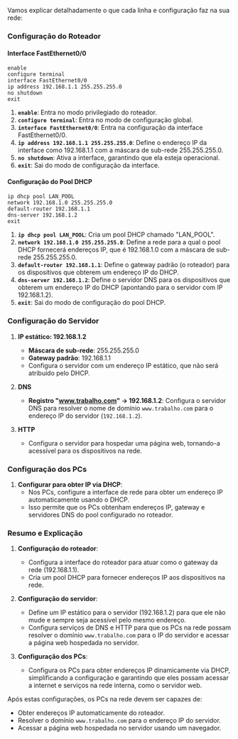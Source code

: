 Vamos explicar detalhadamente o que cada linha e configuração faz na sua rede:

### Configuração do Roteador

#### Interface FastEthernet0/0
```plaintext
enable
configure terminal
interface FastEthernet0/0
ip address 192.168.1.1 255.255.255.0
no shutdown
exit
```

1. **`enable`**: Entra no modo privilegiado do roteador.
2. **`configure terminal`**: Entra no modo de configuração global.
3. **`interface FastEthernet0/0`**: Entra na configuração da interface FastEthernet0/0.
4. **`ip address 192.168.1.1 255.255.255.0`**: Define o endereço IP da interface como 192.168.1.1 com a máscara de sub-rede 255.255.255.0.
5. **`no shutdown`**: Ativa a interface, garantindo que ela esteja operacional.
6. **`exit`**: Sai do modo de configuração da interface.

#### Configuração do Pool DHCP
```plaintext
ip dhcp pool LAN_POOL
network 192.168.1.0 255.255.255.0
default-router 192.168.1.1
dns-server 192.168.1.2
exit
```

1. **`ip dhcp pool LAN_POOL`**: Cria um pool DHCP chamado "LAN_POOL".
2. **`network 192.168.1.0 255.255.255.0`**: Define a rede para a qual o pool DHCP fornecerá endereços IP, que é 192.168.1.0 com a máscara de sub-rede 255.255.255.0.
3. **`default-router 192.168.1.1`**: Define o gateway padrão (o roteador) para os dispositivos que obterem um endereço IP do DHCP.
4. **`dns-server 192.168.1.2`**: Define o servidor DNS para os dispositivos que obterem um endereço IP do DHCP (apontando para o servidor com IP 192.168.1.2).
5. **`exit`**: Sai do modo de configuração do pool DHCP.

### Configuração do Servidor

1. **IP estático: 192.168.1.2**
   - **Máscara de sub-rede**: 255.255.255.0
   - **Gateway padrão**: 192.168.1.1
   - Configura o servidor com um endereço IP estático, que não será atribuído pelo DHCP.

2. **DNS**
   - **Registro "www.trabalho.com" -> 192.168.1.2**: Configura o servidor DNS para resolver o nome de domínio `www.trabalho.com` para o endereço IP do servidor (`192.168.1.2`).

3. **HTTP**
   - Configura o servidor para hospedar uma página web, tornando-a acessível para os dispositivos na rede.

### Configuração dos PCs

1. **Configurar para obter IP via DHCP**:
   - Nos PCs, configure a interface de rede para obter um endereço IP automaticamente usando o DHCP.
   - Isso permite que os PCs obtenham endereços IP, gateway e servidores DNS do pool configurado no roteador.

### Resumo e Explicação

1. **Configuração do roteador**:
   - Configura a interface do roteador para atuar como o gateway da rede (192.168.1.1).
   - Cria um pool DHCP para fornecer endereços IP aos dispositivos na rede.

2. **Configuração do servidor**:
   - Define um IP estático para o servidor (192.168.1.2) para que ele não mude e sempre seja acessível pelo mesmo endereço.
   - Configura serviços de DNS e HTTP para que os PCs na rede possam resolver o domínio `www.trabalho.com` para o IP do servidor e acessar a página web hospedada no servidor.

3. **Configuração dos PCs**:
   - Configura os PCs para obter endereços IP dinamicamente via DHCP, simplificando a configuração e garantindo que eles possam acessar a internet e serviços na rede interna, como o servidor web.

Após estas configurações, os PCs na rede devem ser capazes de:
- Obter endereços IP automaticamente do roteador.
- Resolver o domínio `www.trabalho.com` para o endereço IP do servidor.
- Acessar a página web hospedada no servidor usando um navegador.
